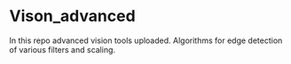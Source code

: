 # Vison_advanced
In this repo advanced vision tools uploaded.
Algorithms for edge detection of various filters and scaling.


